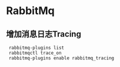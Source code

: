 # RabbitMq

## 增加消息日志Tracing
``` 
 rabbitmq-plugins list
 rabbitmqctl trace_on
 rabbitmq-plugins enable rabbitmq_tracing
```